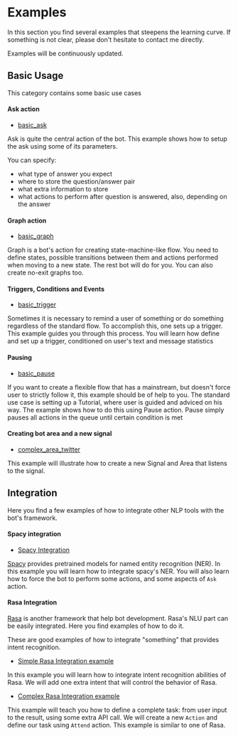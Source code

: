 # Examples

In this section you find several examples that steepens the learning curve.
If something is not clear, please don't hesitate to contact me directly.

Examples will be continuously updated.

## Basic Usage

This category contains some basic use cases

#### Ask action
* [basic_ask](./basic_ask.py)

Ask is quite the central action of the bot. 
This example shows how to setup the ask using some of its parameters.

You can specify:
* what type of answer you expect
* where to store the question/answer pair
* what extra information to store
* what actions to perform after question is answered, also, depending on the answer


#### Graph action
* [basic_graph](./basic_graph.py)

Graph is a bot's action for creating state-machine-like flow.
You need to define states, possible transitions between them and actions performed when moving to a new state.
The rest bot will do for you.
You can also create no-exit graphs too.


#### Triggers, Conditions and Events
* [basic_trigger](./basic_trigger.py)

Sometimes it is necessary to remind a user of something or do something regardless of the standard flow.
To accomplish this, one sets up a trigger.
This example guides you through this process.
You will learn how define and set up a trigger, conditioned on user's text and message statistics


#### Pausing
* [basic_pause](./basic_pause.py)

If you want to create a flexible flow that has a mainstream, but doesn't force user to strictly follow it, this example should be of help to you.
The standard use case is setting up a Tutorial, where user is guided and adviced on his way.
The example shows how to do this using Pause action.
Pause simply pauses all actions in the queue until certain condition is met

#### Creating bot area and a new signal
* [complex_area_twitter](./complex_area_twitter.py)

This example will illustrate how to create a new Signal and Area that listens to the signal.


## Integration
Here you find a few examples of how to integrate other NLP tools with the bot's framework.

#### Spacy integration

* [Spacy Integration](./spacy_entities.py)

[Spacy](https://spacy.io/) provides pretrained models for named entity recognition (NER).
In this example you will learn how to integrate spacy's NER.
You will also learn how to force the bot to perform some actions, and some aspects of `Ask` action.


#### Rasa Integration

[Rasa](https://github.com/RasaHQ/rasa_nlu) is another framework that help bot development.
Rasa's NLU part can be easily integrated.
Here you find examples of how to do it.

These are good examples of how to integrate "something" that provides intent recognition.

* [Simple Rasa Integration example](./rasa_simple.py)

In this example you will learn how to integrate intent recognition abilities of Rasa.
We will add one extra intent that will control the behavior of Rasa.

* [Complex Rasa Integration example](./rasa_complex.py)

This example will teach you how to define a complete task: from user input to the result, using some extra API call.
We will create a new `Action` and define our task using `Attend` action.
This example is similar to one of Rasa.
